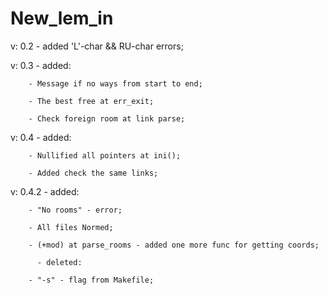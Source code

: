 # New_lem_in

 v: 0.2 - added 'L'-char && RU-char errors;
 
 v: 0.3 - added:
 
        - Message if no ways from start to end;
        
        - The best free at err_exit;
        
        - Check foreign room at link parse;

 v: 0.4 - added:
		
		- Nullified all pointers at ini();

		- Added check the same links;
		
 v: 0.4.2 - added:
		
		- "No rooms" - error;

		- All files Normed;

		- (+mod) at parse_rooms - added one more func for getting coords;

		  - deleted:
		
		- "-s" - flag from Makefile;